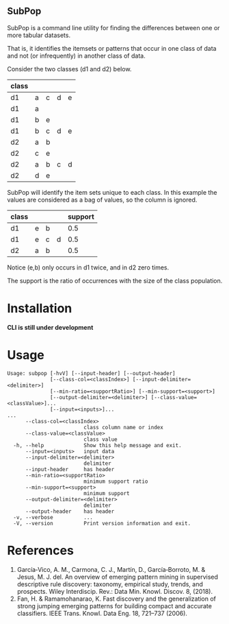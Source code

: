 ## SubPop

SubPop is a command line utility for finding the differences between one or more tabular datasets.

That is, it identifies the itemsets or patterns that occur in one class of data and not (or infrequently) in another
class of data.

Consider the two classes (d1 and d2) below.

| class |   |   |   |   |
|-------|---|---|---|---|
| d1    | a | c | d | e |
| d1    | a |   |   |   |
| d1    | b | e |   |   |
| d1    | b | c | d | e |
| d2    | a | b |   |   |
| d2    | c | e |   |   |
| d2    | a | b | c | d |
| d2    | d | e |   |   |

SubPop will identify the item sets unique to each class. In this example the values are considered as a bag of values, so
the column is ignored.

| class |   |   |   | support |
|-------|---|---|---|---------|
| d1    | e | b |   | 0.5     |
| d1    | e | c | d | 0.5     |
| d2    | a | b |   | 0.5     |

Notice (e,b) only occurs in d1 twice, and in d2 zero times. 

The support is the ratio of occurrences with the size of the class population.

# Installation

__CLI is still under development__

# Usage

```text
Usage: subpop [-hvV] [--input-header] [--output-header]
              [--class-col=<classIndex>] [--input-delimiter=<delimiter>]
              [--min-ratio=<supportRatio>] [--min-support=<support>]
              [--output-delimiter=<delimiter>] [--class-value=<classValue>]...
              [--input=<inputs>]...
...
      --class-col=<classIndex>
                         class column name or index
      --class-value=<classValue>
                         class value
  -h, --help             Show this help message and exit.
      --input=<inputs>   input data
      --input-delimiter=<delimiter>
                         delimiter
      --input-header     has header
      --min-ratio=<supportRatio>
                         minimum support ratio
      --min-support=<support>
                         minimum support
      --output-delimiter=<delimiter>
                         delimiter
      --output-header    has header
  -v, --verbose          ...
  -V, --version          Print version information and exit.
```

# References

1. García‐Vico, A. M., Carmona, C. J., Martín, D., García‐Borroto, M. & Jesus, M. J. del. An overview of emerging
   pattern mining in supervised descriptive rule discovery: taxonomy, empirical study, trends, and prospects. Wiley
   Interdiscip. Rev.: Data Min. Knowl. Discov. 8, (2018).
2. Fan, H. & Ramamohanarao, K. Fast discovery and the generalization of strong jumping emerging patterns for building
   compact and accurate classifiers. IEEE Trans. Knowl. Data Eng. 18, 721–737 (2006).
